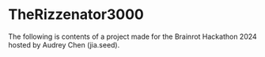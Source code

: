 # TheRizzenator3000
The following is contents of a project made for the Brainrot Hackathon 2024 hosted by Audrey Chen (jia.seed). 
